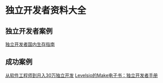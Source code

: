 # 独立开发者资料大全
## 独立开发者案例

[独立开发者国内生存指南](https://v2ex.com/t/294949)

## 成功案例
[从软件工程师到月入30万独立开发](https://www.shenmezhidedu.com/jinri/haowen/10187.html)
[Levelsio的Make电子书：独立开发者手册](https://todaylab.com/make)



